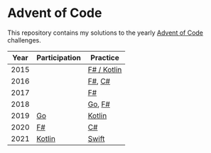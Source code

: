 # Advent of Code

This repository contains my solutions to the yearly [Advent of Code](https://adventofcode.com) challenges.

| Year | Participation         | Practice                             |
| ---- | --------------------- | ------------------------------------ |
| 2015 |                       | [F# / Kotlin](2015)                  |
| 2016 |                       | [F#](2016/fsharp), [C#](2016/csharp) |
| 2017 |                       | [F#](2017)                           |
| 2018 |                       | [Go](2018/go), [F#](2018/fsharp)     |
| 2019 | [Go](2019/go)         | [Kotlin](2019/kotlin)                |
| 2020 | [F#](2020/fsharp)     | [C#](2020/csharp)                    |
| 2021 | [Kotlin](2021/kotlin) | [Swift](2021/swift)                  |

